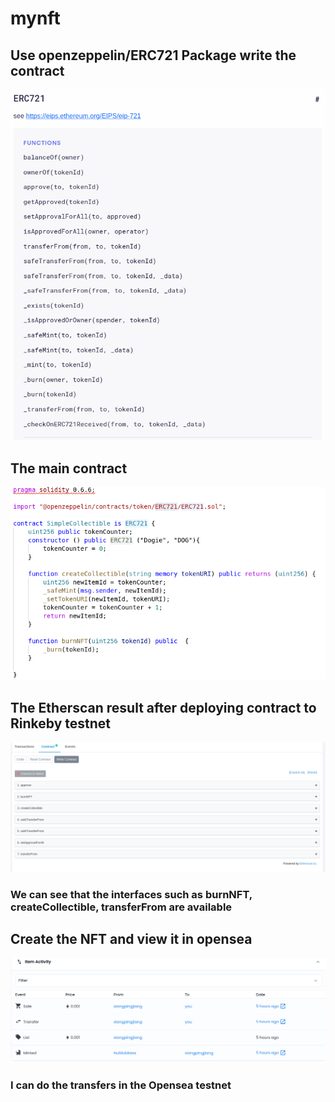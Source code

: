 # mynft

## Use openzeppelin/ERC721  Package write the contract

![alt text](https://github.com/xiangpingjiang/mynft/blob/main/example/ERC721.png) 


## The main  contract  

![alt text](https://github.com/xiangpingjiang/mynft/blob/main/example/contract.png) 


## The  Etherscan result after deploying contract to Rinkeby testnet  

![alt text](https://github.com/xiangpingjiang/mynft/blob/main/example/interface.png) 

### We can see that the interfaces such as burnNFT, createCollectible, transferFrom are available  

##  Create the NFT and view it in opensea  

![alt text](https://github.com/xiangpingjiang/mynft/blob/main/example/transfer.png) 

### I can do the transfers in the Opensea testnet
